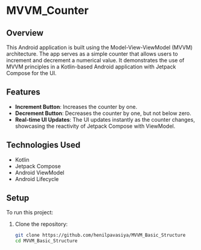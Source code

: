 # MVVM_Counter

## Overview

This Android application is built using the Model-View-ViewModel (MVVM) architecture. The app serves as a simple counter that allows users to increment and decrement a numerical value. It demonstrates the use of MVVM principles in a Kotlin-based Android application with Jetpack Compose for the UI.

## Features

- **Increment Button**: Increases the counter by one.
- **Decrement Button**: Decreases the counter by one, but not below zero.
- **Real-time UI Updates**: The UI updates instantly as the counter changes, showcasing the reactivity of Jetpack Compose with ViewModel.

## Technologies Used

- Kotlin
- Jetpack Compose
- Android ViewModel
- Android Lifecycle

## Setup

To run this project:

1. Clone the repository:
   ```bash
   git clone https://github.com/henilpavasiya/MVVM_Basic_Structure
   cd MVVM_Basic_Structure
